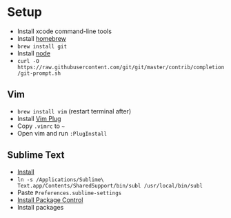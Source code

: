 # Setup

- Install xcode command-line tools
- Install [homebrew](https://brew.sh)
- `brew install git`
- Install [node](https://nodejs.org)
- `curl -O https://raw.githubusercontent.com/git/git/master/contrib/completion/git-prompt.sh`

## Vim

- `brew install vim` (restart terminal after)
- Install [Vim Plug](https://github.com/junegunn/vim-plug)
- Copy `.vimrc` to `~`
- Open vim and run `:PlugInstall`

## Sublime Text

- [Install](https://sublimetext.com/3)
- `ln -s /Applications/Sublime\ Text.app/Contents/SharedSupport/bin/subl /usr/local/bin/subl`
- Paste `Preferences.sublime-settings`
- [Install Package Control](https://packagecontrol.io/installation)
- Install packages
